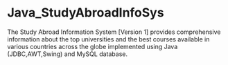 # Java_StudyAbroadInfoSys
The Study Abroad Information System [Version 1] provides comprehensive information about the top universities and the best courses available in various countries across the globe implemented using Java (JDBC,AWT,Swing) and MySQL database.
